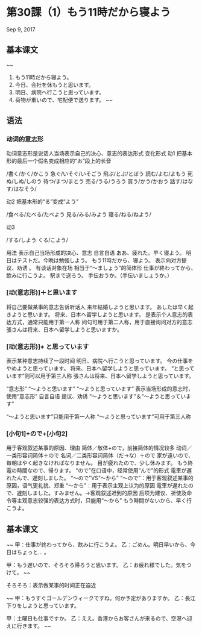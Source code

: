 # 第30課（1）もう11時だから寝よう
Sep 9, 2017

## 基本课文
~~
1. もう11時だから寝よう。
2. 今日、会社を休もうと思います。 
3. 明日、病院ヘ行こうと思っています。 
4. 荷物が重いので、宅配便で送ります。
~~

## 语法
### 动词的意志形
动词意志形是说话人当场表示自己的决心、意志的表达形式
变化形式
动1
把基本形的最后一个假名变成相应的“お”段上的长音

/書く/かく/かこう
急ぐ/いそぐ/いそごう
飛ぶ/とぶ/とぼう
読む/よむ/よもう
死ぬ/しぬ/しのう
待つ/まつ/まとう
売る/うる/うろう
買う/かう/かおう
話す/はなす/はなそう/

动2
把基本形的“る”变成“よう”

/食べる/たべる/たべよう
見る/みる/みよう
寝る/ねる/ねよう/

动3

/する/しよう
くる/こよう/

用法
表示自己当场形成的决心、意志
自言自语
ああ、疲れた。早く寝よう。
明日はテストだ。今晩は勉強しよう。
もう11時だから、寝よう。
表示向对方提议、劝诱 。
有谈话对象在场
相当于“～ましょう”的简体形
仕事が終わってから、飲みに行こうよ。 
駅まで送ろう。
手伝おうか。（手伝いましょうか。）

### [动(意志形)]＋と思います
将自己要做某事的意志告诉听话人
来年結婚しようと思います。
あしたは早く起きようと思います。
将来、日本へ留学しようと思います。
是表示个人意志的表达方式，通常只能用于第一人称
问句可用于第二人称，用于直接询问对方的意志
張さんは将来、日本へ留学しようと思いますか。

### [动(意志形)]+ と思っています
表示某种意志持续了一段时间
明日、病院ヘ行こうと思っています。
今の仕事をやめようと思っています。
将来、日本へ留学しようと思っています。
“と思っています”则可以用于第三人称
張さんは将来、日本へ留学しようと思っています。

“意志形” “～ようと思います” “～ようと思っています”
表示当场形成的意志时，使用“意志形”
自言自语    提议、劝诱
“～ようと思います”＆“～ようと思っています”

“～ようと思います”只能用于第一人称
“～ようと思っています”可用于第三人称

### [小句1]+ので+[小句2]
用于客观叙述某事的原因、理由
简体／敬体+ので，前接简体的情况较多
动词／一类形容词简体＋ので
名词／二类形容词简体（だ→な）＋ので
家が遠いので、毎朝はやく起きなければなりません。
目が疲れたので、少し休みます。
もう終電の時間なので、帰ります。
“ので”在口语中，经常使用“んで”的形式
電車が遅れたんで、遅刻しました。
“～ので”VS“～から”
“～ので”：用于客观叙述某事的原因，语气更礼貌、郑重
“～から”：用于表示主观上认为的原因
電車が遅れたので、遅刻しました。すみません。→客观叙述迟到的原因
后项为建议、祈使及命令等主观意志较强的表达方式时，只能用“～から”
もう時間がないから、早く行こうよ。

## 基本课文
~~
甲：仕事が終わってから、飲みに行こうよ。
乙：ごめん。明日早いから、今日はちょっと… 。

甲：もう遅いので、そろそろ帰ろうと思います。
乙：お疲れ様でした。気をつけて。 
~~

そろそろ：表示做某事的时间正在迫近

~~
甲：もうすぐゴールデンウィークですね。何か予定がありますか。 
乙：長江下りをしようと思っています。

甲：土曜日も仕事ですか。
乙：ええ。香港からお客さんが来るので、空港へ迎えに行きます。
~~